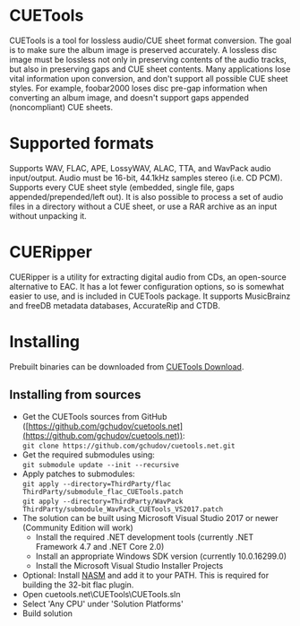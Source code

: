 # CUETools
CUETools is a tool for lossless audio/CUE sheet format conversion. The goal is to make sure the album image is preserved accurately. A lossless disc image must be lossless not only in preserving contents of the audio tracks, but also in preserving gaps and CUE sheet contents. Many applications lose vital information upon conversion, and don't support all possible CUE sheet styles. For example, foobar2000 loses disc pre-gap information when converting an album image, and doesn't support gaps appended (noncompliant) CUE sheets.
# Supported formats
Supports WAV, FLAC, APE, LossyWAV, ALAC, TTA, and WavPack audio input/output. Audio must be 16-bit, 44.1kHz samples stereo (i.e. CD PCM). Supports every CUE sheet style (embedded, single file, gaps appended/prepended/left out). It is also possible to process a set of audio files in a directory without a CUE sheet, or use a RAR archive as an input without unpacking it.
# CUERipper
CUERipper is a utility for extracting digital audio from CDs, an open-source alternative to EAC. It has a lot fewer configuration options, so is somewhat easier to use, and is included in CUETools package. It supports MusicBrainz and freeDB metadata databases, AccurateRip and CTDB.
# Installing
Prebuilt binaries can be downloaded from [CUETools Download](http://cue.tools/wiki/CUETools_Download).
## Installing from sources
* Get the CUETools sources from GitHub ([https://github.com/gchudov/cuetools.net](https://github.com/gchudov/cuetools.net)):  
`git clone https://github.com/gchudov/cuetools.net.git`
* Get the required submodules using:  
`git submodule update --init --recursive`
* Apply patches to submodules:  
`git apply --directory=ThirdParty/flac ThirdParty/submodule_flac_CUETools.patch`  
`git apply --directory=ThirdParty/WavPack ThirdParty/submodule_WavPack_CUETools_VS2017.patch`
* The solution can be built using Microsoft Visual Studio 2017 or newer (Community Edition will work)
  * Install the required .NET development tools (currently .NET Framework 4.7 and .NET Core 2.0)
  * Install an appropriate Windows SDK version (currently 10.0.16299.0)
  * Install the Microsoft Visual Studio Installer Projects
* Optional: Install [NASM](https://www.nasm.us/) and add it to your PATH. This is required for building the 32-bit flac plugin.
* Open cuetools.net\CUETools\CUETools.sln
* Select 'Any CPU' under 'Solution Platforms'
* Build solution

